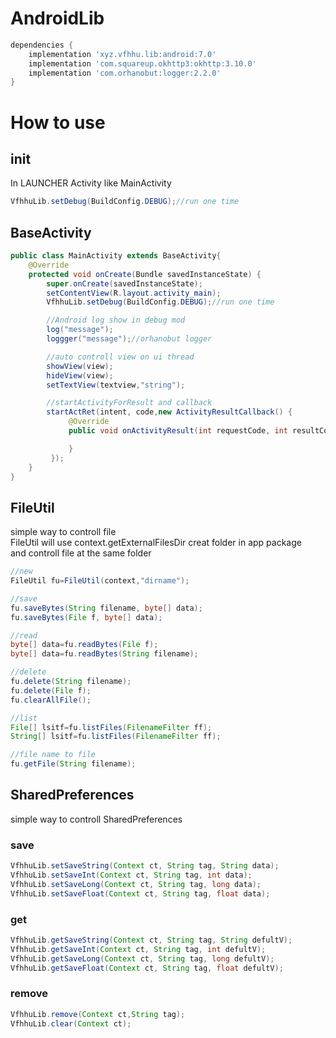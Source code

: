 # AndroidLib

```gradle
dependencies {
	implementation 'xyz.vfhhu.lib:android:7.0'
	implementation 'com.squareup.okhttp3:okhttp:3.10.0'
	implementation 'com.orhanobut:logger:2.2.0'
}
```
# How to use
## init
In LAUNCHER Activity like MainActivity
```java
VfhhuLib.setDebug(BuildConfig.DEBUG);//run one time
```
## BaseActivity
```java
public class MainActivity extends BaseActivity{
    @Override
    protected void onCreate(Bundle savedInstanceState) {
        super.onCreate(savedInstanceState);
        setContentView(R.layout.activity_main);
        VfhhuLib.setDebug(BuildConfig.DEBUG);//run one time

        //Android log show in debug mod
        log("message");
        loggger("message");//orhanobut logger

        //auto controll view on ui thread
        showView(view);
        hideView(view);
        setTextView(textview,"string");

        //startActivityForResult and callback
        startActRet(intent, code,new ActivityResultCallback() {
             @Override
             public void onActivityResult(int requestCode, int resultCode, Intent data) {

             }
         });
	}
}
```
## FileUtil
simple way to controll file<br>
FileUtil will use context.getExternalFilesDir creat folder in app package<br>
and controll file at the same folder
```java
//new
FileUtil fu=FileUtil(context,"dirname");

//save
fu.saveBytes(String filename, byte[] data);
fu.saveBytes(File f, byte[] data);

//read
byte[] data=fu.readBytes(File f);
byte[] data=fu.readBytes(String filename);

//delete
fu.delete(String filename);
fu.delete(File f);
fu.clearAllFile();

//list
File[] lsitf=fu.listFiles(FilenameFilter ff);
String[] lsitf=fu.listFiles(FilenameFilter ff);

//file name to file
fu.getFile(String filename);
```
## SharedPreferences
simple way to controll SharedPreferences<br>
### save
```java
VfhhuLib.setSaveString(Context ct, String tag, String data);
VfhhuLib.setSaveInt(Context ct, String tag, int data);
VfhhuLib.setSaveLong(Context ct, String tag, long data);
VfhhuLib.setSaveFloat(Context ct, String tag, float data);
```
### get
```java
VfhhuLib.getSaveString(Context ct, String tag, String defultV);
VfhhuLib.getSaveInt(Context ct, String tag, int defultV);
VfhhuLib.getSaveLong(Context ct, String tag, long defultV);
VfhhuLib.getSaveFloat(Context ct, String tag, float defultV);
```
### remove
```java
VfhhuLib.remove(Context ct,String tag);
VfhhuLib.clear(Context ct);
```